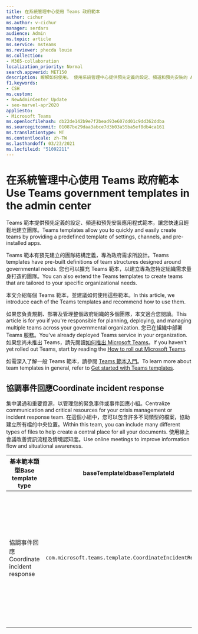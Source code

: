 ```yaml
---
title: 在系統管理中心使用 Teams 政府範本
author: cichur
ms.author: v-cichur
manager: serdars
audience: Admin
ms.topic: article
ms.service: msteams
ms.reviewer: phecda louie
ms.collection:
- M365-collaboration
localization_priority: Normal
search.appverid: MET150
description: 瞭解如何使用。 使用系統管理中心提供預先定義的設定、頻道和預先安裝的 App，以建立專為政府需求設計的小組結構。
f1.keywords:
- CSH
ms.custom:
- NewAdminCenter_Update
- seo-marvel-apr2020
appliesto:
- Microsoft Teams
ms.openlocfilehash: db22de142b9e7f2bead93e607dd01c9dd362ddba
ms.sourcegitcommit: 01087be29daa3abce7d3b03a55ba5ef8db4ca161
ms.translationtype: MT
ms.contentlocale: zh-TW
ms.lasthandoff: 03/23/2021
ms.locfileid: "51092211"
---
```

# <a name="use-teams-government-templates-in-the-admin-center"></a><span data-ttu-id="8be3b-104">在系統管理中心使用 Teams 政府範本</span><span class="sxs-lookup"><span data-stu-id="8be3b-104">Use Teams government templates in the admin center</span></span>

<span data-ttu-id="8be3b-105">Teams 範本提供預先定義的設定、頻道和預先安裝應用程式範本，讓您快速且輕鬆地建立團隊。</span><span class="sxs-lookup"><span data-stu-id="8be3b-105">Teams templates allow you to quickly and easily create teams by providing a predefined template of settings, channels, and pre-installed apps.</span></span>

<span data-ttu-id="8be3b-106">Teams 範本有預先建立的團隊結構定義，專為政府需求所設計。</span><span class="sxs-lookup"><span data-stu-id="8be3b-106">Teams templates have pre-built definitions of team structures designed around governmental needs.</span></span> <span data-ttu-id="8be3b-107">您也可以擴充 Teams 範本，以建立專為您特定組織需求量身打造的團隊。</span><span class="sxs-lookup"><span data-stu-id="8be3b-107">You can also extend the Teams templates to create teams that are tailored to your specific organizational needs.</span></span>

<span data-ttu-id="8be3b-108">本文介紹每個 Teams 範本，並建議如何使用這些範本。</span><span class="sxs-lookup"><span data-stu-id="8be3b-108">In this article, we introduce each of the Teams templates and recommend how to use them.</span></span>

<span data-ttu-id="8be3b-109">如果您負責規劃、部署及管理整個政府組織的多個團隊，本文適合您閱讀。</span><span class="sxs-lookup"><span data-stu-id="8be3b-109">This article is for you if you're responsible for planning, deploying, and managing multiple teams across your governmental organization.</span></span> <span data-ttu-id="8be3b-110">您已在組織中部署 Teams 服務。</span><span class="sxs-lookup"><span data-stu-id="8be3b-110">You've already deployed Teams service in your organization.</span></span> <span data-ttu-id="8be3b-111">如果您尚未推出 Teams，請先閱讀[如何推出 Microsoft Teams](./deploy-overview.md)。</span><span class="sxs-lookup"><span data-stu-id="8be3b-111">If you haven't yet rolled out Teams, start by reading the [How to roll out Microsoft Teams](./deploy-overview.md).</span></span>

<span data-ttu-id="8be3b-112">如需深入了解一般 Teams 範本，請參閱 [Teams 範本入門](get-started-with-teams-templates-in-the-admin-console.md)。</span><span class="sxs-lookup"><span data-stu-id="8be3b-112">To learn more about team templates in general, refer to [Get started with Teams templates](get-started-with-teams-templates-in-the-admin-console.md).</span></span>

## <a name="coordinate-incident-response"></a><span data-ttu-id="8be3b-113">協調事件回應</span><span class="sxs-lookup"><span data-stu-id="8be3b-113">Coordinate incident response</span></span>

<span data-ttu-id="8be3b-114">集中溝通和重要資源，以管理您的緊急事件或事件回應小組。</span><span class="sxs-lookup"><span data-stu-id="8be3b-114">Centralize communication and critical resources for your crisis management or incident response team.</span></span> <span data-ttu-id="8be3b-115">在這個小組中，您可以包含許多不同類型的檔案，協助建立所有檔的中央位置。</span><span class="sxs-lookup"><span data-stu-id="8be3b-115">Within this team, you can include many different types of files to help create a central place for all your documents.</span></span> <span data-ttu-id="8be3b-116">使用線上會議改善資訊流程及情境認知度。</span><span class="sxs-lookup"><span data-stu-id="8be3b-116">Use online meetings to improve information flow and situational awareness.</span></span>

| <span data-ttu-id="8be3b-117">基本範本類型</span><span class="sxs-lookup"><span data-stu-id="8be3b-117">Base template type</span></span> |<span data-ttu-id="8be3b-118">baseTemplateId</span><span class="sxs-lookup"><span data-stu-id="8be3b-118">baseTemplateId</span></span> | <span data-ttu-id="8be3b-119">此基本範本提供的屬性</span><span class="sxs-lookup"><span data-stu-id="8be3b-119">Properties that come with this base template</span></span> |
|-------------------|-------|---------------------------------------------------------------------------|
|<span data-ttu-id="8be3b-120">協調事件回應</span><span class="sxs-lookup"><span data-stu-id="8be3b-120">Coordinate incident response</span></span>|`com.microsoft.teams.template.CoordinateIncidentResponse`|<span data-ttu-id="8be3b-121">頻道：</span><span class="sxs-lookup"><span data-stu-id="8be3b-121">Channels:</span></span> <ul><li><span data-ttu-id="8be3b-122">一般</span><span class="sxs-lookup"><span data-stu-id="8be3b-122">General</span></span><li><span data-ttu-id="8be3b-123">公告</span><span class="sxs-lookup"><span data-stu-id="8be3b-123">Announcements</span></span></li><li><span data-ttu-id="8be3b-124">物流</span><span class="sxs-lookup"><span data-stu-id="8be3b-124">Logistics</span></span></li><li><span data-ttu-id="8be3b-125">規劃</span><span class="sxs-lookup"><span data-stu-id="8be3b-125">Planning</span></span></li><li><span data-ttu-id="8be3b-126">恢復</span><span class="sxs-lookup"><span data-stu-id="8be3b-126">Recovery</span></span></li><li><span data-ttu-id="8be3b-127">緊急</span><span class="sxs-lookup"><span data-stu-id="8be3b-127">Urgent</span></span></li></ul> <span data-ttu-id="8be3b-128">應用程式：</span><span class="sxs-lookup"><span data-stu-id="8be3b-128">Apps:</span></span> <ul><li><span data-ttu-id="8be3b-129">Wiki</span><span class="sxs-lookup"><span data-stu-id="8be3b-129">Wiki</span></span></li><li><span data-ttu-id="8be3b-130">Excel</span><span class="sxs-lookup"><span data-stu-id="8be3b-130">Excel</span></span></li><li><span data-ttu-id="8be3b-131">OneNote</span><span class="sxs-lookup"><span data-stu-id="8be3b-131">OneNote</span></span></li><li><span data-ttu-id="8be3b-132">Sharepoint</span><span class="sxs-lookup"><span data-stu-id="8be3b-132">SharePoint</span></span></li><li><span data-ttu-id="8be3b-133">Planner</span><span class="sxs-lookup"><span data-stu-id="8be3b-133">Planner</span></span></li></ul>|
||||